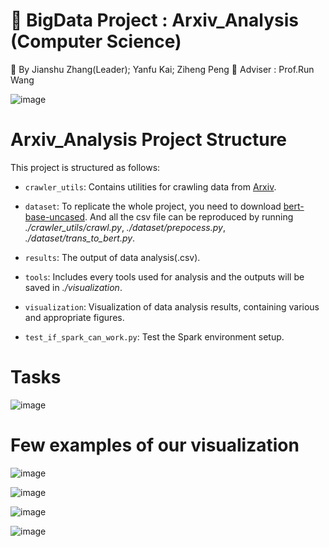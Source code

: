 # 📰 BigData Project : Arxiv_Analysis (Computer Science)
👋 By Jianshu Zhang(Leader); Yanfu Kai; Ziheng Peng 
👨 Adviser : Prof.Run Wang

![image](https://github.com/sterzhang/BigData_Arxiv_Analysis/assets/119802220/e06a5622-6e25-4077-b0e1-52b4ffc17af5)


# Arxiv_Analysis Project Structure

This project is structured as follows:

- `crawler_utils`: Contains utilities for crawling data from [Arxiv](https://arxiv.org/).

- `dataset`:  To replicate the whole project, you need to download [bert-base-uncased](https://huggingface.co/bert-base-uncased). And all the csv file can be reproduced by running _./crawler_utils/crawl.py_,  _./dataset/prepocess.py_, _./dataset/trans_to_bert.py_. 

- `results`: The output of data analysis(.csv).

- `tools`: Includes every tools used for analysis and the outputs will be saved in _./visualization_.

- `visualization`: Visualization of data analysis results, containing various and appropriate figures. 

- `test_if_spark_can_work.py`: Test the Spark environment setup.

# Tasks
![image](https://github.com/sterzhang/BigData_Arxiv_Analysis/assets/119802220/497e4747-6a68-4a17-8c5b-2fa3a4dc6603)

# Few examples of our visualization
![image](https://github.com/sterzhang/BigData_Arxiv_Analysis/assets/119802220/3debd5e3-3158-4c8e-ad0f-2801a8898170)

![image](https://github.com/sterzhang/BigData_Arxiv_Analysis/assets/119802220/644cd392-93bc-49b0-b7aa-8c6b4d55f92e)

![image](https://github.com/sterzhang/BigData_Arxiv_Analysis/assets/119802220/60abf767-5f03-4576-ad38-0e155bc82029)

![image](https://github.com/sterzhang/BigData_Arxiv_Analysis/assets/119802220/171b28d3-c457-4020-b8ea-38437ee4af1f)
